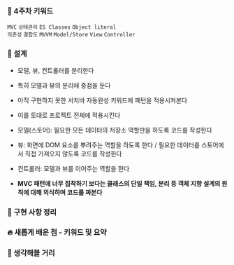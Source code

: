 ### **🔑 4주차 키워드**

`MVC` `상태관리` `ES Classes` `Object literal`  
`의존성` `결합도` `MVVM` `Model/Store` `View` `Controller`

### **📝 설계**

- 모델, 뷰, 컨트롤러를 분리한다
- 특히 모델과 뷰의 분리에 중점을 둔다
- 아직 구현하지 못한 서치바 자동완성 키워드에 패턴을 적용시켜본다
- 이를 토대로 프로젝트 전체에 적용시킨다

- 모델(스토어): 필요한 모든 데이터의 저장소 역할만을 하도록 코드를 작성한다
- 뷰: 화면에 DOM 요소를 뿌려주는 역할을 하도록 한다 / 필요한 데이터를 스토어에서 직접 가져오지 않도록 코드를 작성한다
- 컨트롤러: 모델과 뷰를 이어주는 역할을 한다

- **MVC 패턴에 너무 집착하기 보다는 클래스의 단일 책임, 분리 등 객체 지향 설계의 원칙에 대해 의식하며 코드를 짜본다**

### **📰 구현 사항 정리**

### **🔥 새롭게 배운 점 - 키워드 및 요약**

### **🤔 생각해볼 거리**
